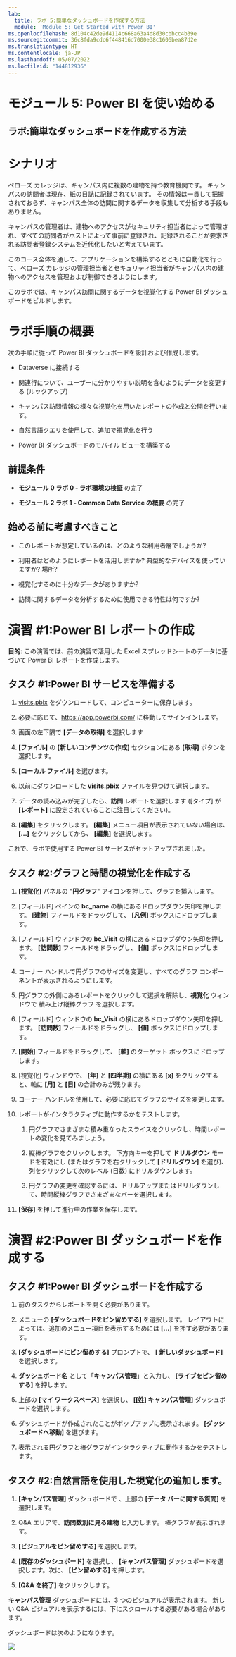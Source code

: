 ```yaml
---
lab:
  title: ラボ 5:簡単なダッシュボードを作成する方法
  module: 'Module 5: Get Started with Power BI'
ms.openlocfilehash: 8d104c42de9d4114c668a63a4d8d30cbbcc4b39e
ms.sourcegitcommit: 36c8fda9cdc6f448416d7000e38c1606bea87d2e
ms.translationtype: HT
ms.contentlocale: ja-JP
ms.lasthandoff: 05/07/2022
ms.locfileid: "144812936"
---
```

# <a name="module-5-get-started-with-power-bi"></a>モジュール 5: Power BI を使い始める
## <a name="lab-how-to-build-a-simple-dashboard"></a>ラボ:簡単なダッシュボードを作成する方法

# <a name="scenario"></a>シナリオ

ベローズ カレッジは、キャンパス内に複数の建物を持つ教育機関です。 キャンパスの訪問者は現在、紙の日誌に記録されています。 その情報は一貫して把握されておらず、キャンパス全体の訪問に関するデータを収集して分析する手段もありません。

キャンパスの管理者は、建物へのアクセスがセキュリティ担当者によって管理され、すべての訪問者がホストによって事前に登録され、記録されることが要求される訪問者登録システムを近代化したいと考えています。

このコース全体を通して、アプリケーションを構築するとともに自動化を行って、ベローズ カレッジの管理担当者とセキュリティ担当者がキャンパス内の建物へのアクセスを管理および制御できるようにします。

このラボでは、キャンパス訪問に関するデータを視覚化する Power BI ダッシュボードをビルドします。

# <a name="high-level-lab-steps"></a>ラボ手順の概要

次の手順に従って Power BI ダッシュボードを設計および作成します。

-   Dataverse に接続する

-   関連行について、ユーザーに分かりやすい説明を含むようにデータを変更する (ルックアップ)

-   キャンパス訪問情報の様々な視覚化を用いたレポートの作成と公開を行います。

-   自然言語クエリを使用して、追加で視覚化を行う

-   Power BI ダッシュボードのモバイル ビューを構築する

## <a name="prerequisites"></a>前提条件

-   **モジュール 0 ラボ 0 - ラボ環境の検証** の完了

-   **モジュール 2 ラボ 1 - Common Data Service の概要** の完了

## <a name="things-to-consider-before-you-begin"></a>始める前に考慮すべきこと

-   このレポートが想定しているのは、どのような利用者層でしょうか?

-   利用者はどのようにレポートを活用しますか? 典型的なデバイスを使っていますか? 場所?

-   視覚化するのに十分なデータがありますか?

-   訪問に関するデータを分析するために使用できる特性は何ですか?

# <a name="exercise-1-create-power-bi-report"></a>演習 \#1:Power BI レポートの作成

**目的:** この演習では、前の演習で活用した Excel スプレッドシートのデータに基づいて Power BI レポートを作成します。

## <a name="task-1-prepare-power-bi-service"></a>タスク \#1:Power BI サービスを準備する

1.  [visits.pbix](https://github.com/MicrosoftLearning/PL-900-Microsoft-Power-Platform-Fundamentals/raw/master/Allfiles/visits.pbix) をダウンロードして、コンピューターに保存します。

2.  必要に応じて、<https://app.powerbi.com/> に移動してサインインします。

3.  画面の左下隅で **[データの取得]** を選択します

4.  **[ファイル]** の **[新しいコンテンツの作成]** セクションにある **[取得]** ボタンを選択します。

5.  **[ローカル ファイル]** を選びます。

6.  以前にダウンロードした **visits.pbix** ファイルを見つけて選択します。

7.  データの読み込みが完了したら、**訪問** レポートを選択します ([タイプ] が **[レポート]** に設定されていることに注目してください)。

8.  **[編集]** をクリックします。 **[編集]** メニュー項目が表示されていない場合は、 **[...]** をクリックしてから、 **[編集]** を選択します。

これで、ラボで使用する Power BI サービスがセットアップされました。 

## <a name="task-2-create-chart-and-time-visualizations"></a>タスク \#2:グラフと時間の視覚化を作成する

1.  **[視覚化]** パネルの "**円グラフ**" アイコンを押して、グラフを挿入します。

2.  [フィールド] ペインの **bc_name** の横にあるドロップダウン矢印を押します。 **[建物]** フィールドをドラッグして、 **[凡例]** ボックスにドロップします。

3.  [フィールド] ウィンドウの **bc_Visit** の横にあるドロップダウン矢印を押します。 **[訪問数]** フィールドをドラッグし、 **[値]** ボックスにドロップします。

4.  コーナー ハンドルで円グラフのサイズを変更し、すべてのグラフ コンポーネントが表示されるようにします。

5.  円グラフの外側にあるレポートをクリックして選択を解除し、**視覚化** ウィンドウで 積み上げ縦棒グラフ を選択します。

6.  [フィールド] ウィンドウの **bc_Visit** の横にあるドロップダウン矢印を押します。 **[訪問数]** フィールドをドラッグし、 **[値]** ボックスにドロップします。

7.  **[開始]** フィールドをドラッグして、 **[軸]** のターゲット ボックスにドロップします。

8.  [視覚化] ウィンドウで、 **[年]** と **[四半期]** の横にある **[x]** をクリックすると、軸に **[月]** と **[日]** の合計のみが残ります。

9.  コーナー ハンドルを使用して、必要に応じてグラフのサイズを変更します。

10. レポートがインタラクティブに動作するかをテストします。

    1.  円グラフでさまざまな積み重なったスライスをクリックし、時間レポートの変化を見てみましょう。

    2.  縦棒グラフをクリックします。 下方向キーを押して **ドリルダウン** モードを有効にし (またはグラフを右クリックして **[ドリルダウン]** を選び)、列をクリックして次のレベル (日数) にドリルダウンします。 
    
    3.  円グラフの変更を確認するには、ドリルアップまたはドリルダウンして、時間縦棒グラフでさまざまなバーを選択します。

11. **[保存]** を押して進行中の作業を保存します。

# <a name="exercise-2-create-power-bi-dashboard"></a>演習 \#2:Power BI ダッシュボードを作成する

## <a name="task-1-create-power-bi-dashboard"></a>タスク \#1:Power BI ダッシュボードを作成する

1.  前のタスクからレポートを開く必要があります。

2.  メニューの **[ダッシュボードをピン留めする]** を選択します。 レイアウトによっては、追加のメニュー項目を表示するためには **[...]** を押す必要があります。

3.  **[ダッシュボードにピン留めする]** プロンプトで、 **[ 新しいダッシュボード]** を選択します。

4.  **ダッシュボード名** として「**キャンパス管理**」と入力し、 **[ライブをピン留めする]** を押します。

5.  上部の **[マイ ワークスペース]** を選択し、 **[[姓] キャンパス管理]** ダッシュボードを選択します。

6.  ダッシュボードが作成されたことがポップアップに表示されます。 **[ダッシュボードへ移動]** を選びます。

7.  表示される円グラフと棒グラフがインタラクティブに動作するかをテストします。

## <a name="task-2-add-visualizations-using-natural-language"></a>タスク \#2:自然言語を使用した視覚化の追加します。

1.  **[キャンパス管理]** ダッシュボードで 、上部の **[データ バーに関する質問]** を選択します。

2.  Q&A エリアで、**訪問数別に見る建物** と入力します。 棒グラフが表示されます。

3.  **[ビジュアルをピン留めする]** を選択します。

4.  **[既存のダッシュボード]** を選択し、 **[キャンパス管理]** ダッシュボードを選択します。次に、 **[ピン留めする]** を押します。

5.  **[Q&A を終了]** をクリックします。

**キャンパス管理** ダッシュボードには、3 つのビジュアルが表示されます。 新しい Q&A ビジュアルを表示するには、下にスクロールする必要がある場合があります。

ダッシュボードは次のようになります。

![](media/5-powerbi-result.png)
